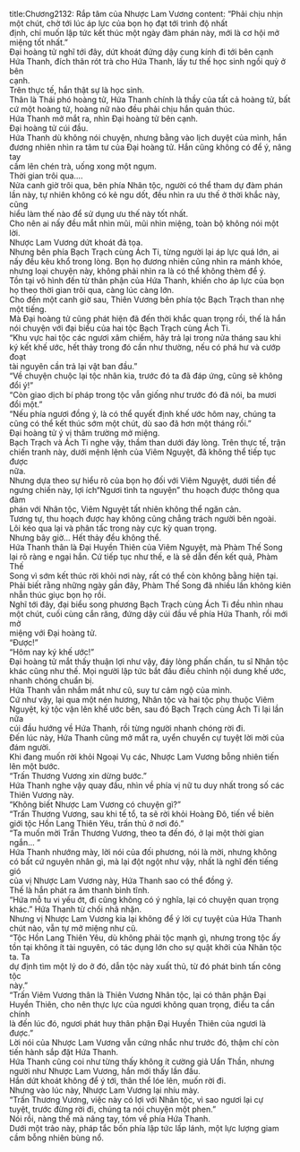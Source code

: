 title:Chương2132: Rắp tâm của Nhược Lam Vương
content:
“Phải chịu nhịn một chút, chờ tới lúc áp lực của bọn họ đạt tới trình độ nhất<br>định, chỉ muốn lập tức kết thúc một ngày đàm phán này, mới là cơ hội mở<br>miệng tốt nhất.”<br>Đại hoàng tử nghĩ tới đây, dứt khoát đứng dậy cung kính đi tới bên cạnh<br>Hứa Thanh, đích thân rót trà cho Hứa Thanh, lấy tư thế học sinh ngồi quỳ ở bên<br>cạnh.<br>Trên thực tế, hắn thật sự là học sinh.<br>Thân là Thái phó hoàng tử, Hứa Thanh chính là thầy của tất cả hoàng tử, bất<br>cứ một hoàng tử, hoàng nữ nào đều phải chịu hắn quản thúc.<br>Hứa Thanh mở mắt ra, nhìn Đại hoàng tử bên cạnh.<br>Đại hoàng tử cúi đầu.<br>Hứa Thanh dù không nói chuyện, nhưng bằng vào lịch duyệt của mình, hắn<br>đương nhiên nhìn ra tâm tư của Đại hoàng tử. Hắn cũng không có để ý, nâng tay<br>cầm lên chén trà, uống xong một ngụm.<br>Thời gian trôi qua….<br>Nửa canh giờ trôi qua, bên phía Nhân tộc, người có thể tham dự đàm phán<br>lần này, tự nhiên không có kẻ ngu dốt, đều nhìn ra ưu thế ở thời khắc này, cũng<br>hiểu làm thế nào để sử dụng ưu thế này tốt nhất.<br>Cho nên ai nấy đều mắt nhìn mũi, mũi nhìn miệng, toàn bộ không nói một<br>lời.<br>Nhược Lam Vương dứt khoát đả tọa.<br>Nhưng bên phía Bạch Trạch cùng Ách Ti, từng người lại áp lực quá lớn, ai<br>nấy đều kêu khổ trong lòng. Bọn họ đương nhiên cũng nhìn ra mánh khóe,<br>nhưng loại chuyện này, không phải nhìn ra là có thể không thèm để ý.<br>Tồn tại vô hình đến từ thân phận của Hứa Thanh, khiến cho áp lực của bọn<br>họ theo thời gian trôi qua, càng lúc càng lớn.<br>Cho đến một canh giờ sau, Thiên Vương bên phía tộc Bạch Trạch than nhẹ<br>một tiếng.<br>Mà Đại hoàng tử cũng phát hiện đã đến thời khắc quan trọng rồi, thế là hắn<br>nói chuyện với đại biểu của hai tộc Bạch Trạch cùng Ách Ti.<br>“Khu vực hai tộc các ngươi xâm chiếm, hãy trả lại trong nửa tháng sau khi<br>ký kết khế ước, hết thảy trong đó cần như thường, nếu có phá hư và cướp đoạt<br>tài nguyên cần trả lại vật ban đầu.”<br>“Về chuyện chuộc lại tộc nhân kia, trước đó ta đã đáp ứng, cũng sẽ không<br>đổi ý!”<br>“Còn giao dịch bí pháp trong tộc vẫn giống như trước đó đã nói, ba mươi<br>đổi một.”<br>“Nếu phía ngươi đồng ý, là có thể quyết định khế ước hôm nay, chúng ta<br>cũng có thể kết thúc sớm một chút, dù sao đã hơn một tháng rồi.”<br>Đại hoàng tử ý vị thâm trường mở miệng.<br>Bạch Trạch và Ách Ti nghe vậy, thầm than dưới đáy lòng. Trên thực tế, trận<br>chiến tranh này, dưới mệnh lệnh của Viêm Nguyệt, đã không thể tiếp tục được<br>nữa.<br>Nhưng dựa theo sự hiểu rõ của bọn họ đối với Viêm Nguyệt, dưới tiền đề<br>ngưng chiến này, lợi ích“Ngươi tình ta nguyện” thu hoạch được thông qua đàm<br>phán với Nhân tộc, Viêm Nguyệt tất nhiên không thể ngăn cản.<br>Tương tự, thu hoạch được hay không cũng chẳng trách người bên ngoài.<br>Lôi kéo qua lại và phân tấc trong này cực kỳ quan trọng.<br>Nhưng bây giờ... Hết thảy đều không thể.<br>Hứa Thanh thân là Đại Huyền Thiên của Viêm Nguyệt, mà Phàm Thế Song<br>lại rõ ràng e ngại hắn. Cứ tiếp tục như thế, e là sẽ dẫn đến kết quả, Phàm Thế<br>Song vì sớm kết thúc rời khỏi nơi này, rất có thể còn không bằng hiện tại.<br>Phải biết rằng những ngày gần đây, Phàm Thế Song đã nhiều lần không kiên<br>nhẫn thúc giục bọn họ rồi.<br>Nghĩ tới đây, đại biểu song phương Bạch Trạch cùng Ách Ti đều nhìn nhau<br>một chút, cuối cùng cắn răng, đứng dậy cúi đầu về phía Hứa Thanh, rồi mới mở<br>miệng với Đại hoàng tử.<br>“Được!”<br>“Hôm nay ký khế ước!”<br>Đại hoàng tử mắt thấy thuận lợi như vậy, đáy lòng phấn chấn, tu sĩ Nhân tộc<br>khác cũng như thế. Mọi người lập tức bắt đầu điều chỉnh nội dung khế ước,<br>nhanh chóng chuẩn bị.<br>Hứa Thanh vẫn nhắm mắt như cũ, suy tư cảm ngộ của mình.<br>Cứ như vậy, lại qua một nén hương, Nhân tộc và hai tộc phụ thuộc Viêm<br>Nguyệt, ký tộc vận lên khế ước bên, sau đó Bạch Trạch cùng Ách Ti lại lần nữa<br>cúi đầu hướng về Hứa Thanh, rồi từng người nhanh chóng rời đi.<br>Đến lúc này, Hứa Thanh cũng mở mắt ra, uyển chuyển cự tuyệt lời mời của<br>đám người.<br>Khi đang muốn rời khỏi Ngoại Vụ các, Nhược Lam Vương bỗng nhiên tiến<br>lên một bước.<br>“Trấn Thương Vương xin dừng bước.”<br>Hứa Thanh nghe vậy quay đầu, nhìn về phía vị nữ tu duy nhất trong số các<br>Thiên Vương này.<br>“Không biết Nhược Lam Vương có chuyện gì?”<br>“Trấn Thương Vương, sau khi tế tổ, ta sẽ rời khỏi Hoàng Đô, tiến về biên<br>giới tộc Hồn Lang Thiên Yêu, trấn thủ ở nơi đó.”<br>“Ta muốn mời Trấn Thương Vương, theo ta đến đó, ở lại một thời gian<br>ngắn… ”<br>Hứa Thanh nhướng mày, lời nói của đối phương, nói là mời, nhưng không<br>có bất cứ nguyên nhân gì, mà lại đột ngột như vậy, nhất là nghĩ đến tiếng gió<br>của vị Nhược Lam Vương này, Hứa Thanh sao có thể đồng ý.<br>Thế là hắn phát ra âm thanh bình tĩnh.<br>“Hứa mỗ tu vi yếu ớt, đi cũng không có ý nghĩa, lại có chuyện quan trọng<br>khác.” Hứa Thanh từ chối nhã nhặn.<br>Nhưng vị Nhược Lam Vương kia lại không để ý lời cự tuyệt của Hứa Thanh<br>chút nào, vẫn tự mở miệng như cũ.<br>“Tộc Hồn Lang Thiên Yêu, dù không phải tộc mạnh gì, nhưng trong tộc ấy<br>tồn tại không ít tài nguyên, có tác dụng lớn cho sự quật khởi của Nhân tộc ta. Ta<br>dự định tìm một lý do ở đó, dẫn tộc này xuất thủ, từ đó phát binh tấn công tộc<br>này.”<br>“Trấn Viêm Vương thân là Thiên Vương Nhân tộc, lại có thân phận Đại<br>Huyền Thiên, cho nên thực lực của ngươi không quan trọng, điều ta cần chính<br>là đến lúc đó, ngươi phát huy thân phận Đại Huyền Thiên của ngươi là được.”<br>Lời nói của Nhược Lam Vương vẫn cứng nhắc như trước đó, thậm chí còn<br>tiến hành sắp đặt Hứa Thanh.<br>Hứa Thanh cũng coi như từng thấy không ít cường giả Uẩn Thần, nhưng<br>người như Nhược Lam Vương, hắn mới thấy lần đầu.<br>Hắn dứt khoát không để ý tới, thân thể lóe lên, muốn rời đi.<br>Nhưng vào lúc này, Nhược Lam Vương lại nhíu mày.<br>“Trấn Thương Vương, việc này có lợi với Nhân tộc, vì sao ngươi lại cự<br>tuyệt, trước đừng rời đi, chúng ta nói chuyện một phen.”<br>Nói rồi, nàng thế mà nâng tay, tóm về phía Hứa Thanh.<br>Dưới một trảo này, pháp tắc bốn phía lập tức lấp lánh, một lực lượng giam<br>cầm bỗng nhiên bùng nổ.